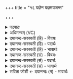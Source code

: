 +++
title = "१६ यज्ञेन यज्ञमयजन्त"

+++
<details><summary>पदपाठः</summary>

य॒ज्ञेन॑। य॒ज्ञम्। अ॒य॒ज॒न्त॒। दे॒वाः। तानि॑। धर्मा॑णि। प्र॒थ॒मानि॑। आ॒स॒न्। ते। ह॒। नाक॑म्। म॒हि॒मानः॑। स॒च॒न्त॒। यत्र॑। पूर्वे॑। सा॒ध्याः। सन्ति॑। दे॒वाः। १६।
</details>

<details><summary>अधिमन्त्रम् (VC)</summary>

- पुरुषो देवता
- नारायण ऋषिः
- विराट्त्रिष्टुप्
- धैवतः
</details>

<details><summary>दयानन्द-सरस्वती (हि) - विषयः</summary>

फिर उसी विषय को अगले मन्त्र में कहा है ॥
</details>

<details><summary>दयानन्द-सरस्वती (हि) - पदार्थः</summary>

पदार्थान्वयभाषाः -  हे मनुष्यो ! जो (देवाः) विद्वान् लोग (यज्ञेन) पूर्वोक्त ज्ञानयज्ञ से (यज्ञम्) पूजनीय सर्वरक्षक अग्निवत् तेजस्वि ईश्वर की (अयजन्त) पूजा करते हैं (तानि) वे ईश्वर की पूजा आदि (धर्माणि) धारणरूप धर्म (प्रथमानि) अनादि रूप से मुख्य (आसन्) हैं (ते) वे विद्वान् (महिमानः) महत्त्व से युक्त हुए (यत्र) जिस सुख में (पूर्वे) इस समय से पूर्व हुए (साध्याः) साधनों को किये हुए (देवाः) प्रकाशमान विद्वान् (सन्ति) हैं, उस (नाकम्) सब दुःखरहित मुक्तिसुख को (ह) ही (सचन्त) प्राप्त होते हैं, उसको तुम लोग भी प्राप्त होओ ॥१६ ॥
</details>

<details><summary>दयानन्द-सरस्वती (हि) - भावार्थः</summary>

भावार्थभाषाः -  मनुष्यों को चाहिये कि योगाभ्यास आदि से सदा ईश्वर की उपासना कर इस अनादिकाल से प्रवृत्त धर्म से मुक्तिसुख को पाके पहिले मुक्त हुए विद्वानों के समान आनन्द भोगें ॥१६ ॥
</details>

<details><summary>दयानन्द-सरस्वती (सं) - विषयः</summary>

पुनस्तमेव विषयमाह ॥
</details>

<details><summary>दयानन्द-सरस्वती (सं) - पदार्थः</summary>

पदार्थान्वयभाषाः -  हे मनुष्याः ! ये देवा यज्ञेन यज्ञमयजन्त तानि धर्माणि प्रथमान्यासन् ते महिमानः सन्तो यत्र पूर्वे साध्या देवाः सन्ति तन्नाकं ह सचन्त तद्यूयमप्याप्नुत ॥१६ ॥
</details>

<details><summary>दयानन्द-सरस्वती (सं) - भावार्थः</summary>

भावार्थभाषाः -  मनुष्यैर्योगाभ्यासादिना सदा परमेश्वर उपासनीयः। अनेनानादिकालीनधर्मेण मुक्तिसुखं प्राप्य पूर्वविद्वद्वदानन्दितव्यम् ॥१६ ॥
</details>

<details><summary>सविता जोशी ← दयानन्दः (म) - भावार्थः</summary>

भावार्थभाषाः -  माणसांनी योगाभ्यास वगैरेनी सदैव ईश्वराची उपासना करावी व अनादी काळापासून धर्मात प्रवृत्त होऊन मुक्तिसुख प्राप्त झालेल्या विद्वानांप्रमाणे आनंद भोगावा. ॥ १६ ॥
</details>
